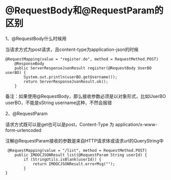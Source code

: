 # @RequestBody和@RequestParam的区别

1、@RequestBody什么时候用

当请求方式为post请求，且content-type为application-json的时候

```
@RequestMapping(value = "register.do", method = RequestMethod.POST)
    @ResponseBody
    public ServerResponseJsonResult register(@RequestBody UserBO userBO) {
        System.out.println(userBO.getUsername());
        return ServerResponseJsonResult.ok();
    }
```

备注：如果使用@RequestBody，那么接收参数必须是以对象形式，比如UserBO userBO，不能是sString username这种，不然会报错

2、@RequestParam

请求方式既可以是get也可以是post，Content-Type 为 application/x-www-form-urlencoded

注解@RequestParam接收的参数是来自HTTP请求体或请求url的QueryString中

```
 @RequestMapping(value = "/list", method = RequestMethod.POST)
    public IMOOCJSONResult list(@RequestParam String userId) {
        if (StringUtils.isBlank(userId)) {
            return IMOOCJSONResult.errorMsg("");
        }   
}
```
